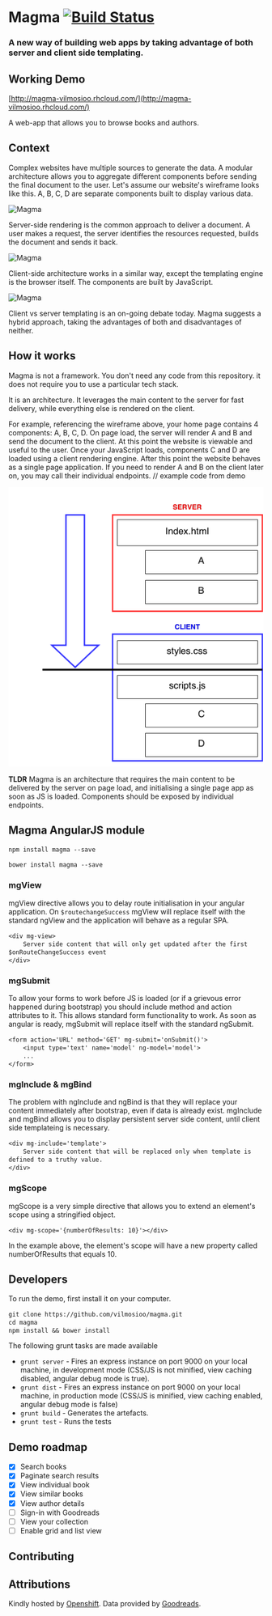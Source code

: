 # Magma [![Build Status](https://travis-ci.org/vilmosioo/magma.svg?branch=master)](https://travis-ci.org/vilmosioo/magma)

### A new way of building web apps by taking advantage of both server and client side templating.

## Working Demo

[http://magma-vilmosioo.rhcloud.com/](http://magma-vilmosioo.rhcloud.com/)

A web-app that allows you to browse books and authors.

## Context

Complex websites have multiple sources to generate the data. A modular architecture allows you to aggregate different components before sending the final document to the user. Let's assume our website's wireframe looks like this. A, B, C, D are separate components built to display various data.

![Magma](docs/index.png)

Server-side rendering is the common approach to deliver a document. A user makes a request, the server identifies the resources requested, builds the document and sends it back.

![Magma](docs/server.png)

Client-side architecture works in a similar way, except the templating engine is the browser itself. The components are built by JavaScript.

![Magma](docs/client.png)

Client vs server templating is an on-going debate today. Magma suggests a hybrid approach, taking the advantages of both and disadvantages of neither.

## How it works

Magma is not a framework. You don't need any code from this repository. it does not require you to use a particular tech stack.

It is an architecture. It leverages the main content to the server for fast delivery, while everything else is rendered on the client.

For example, referencing the wireframe above, your home page contains 4 components: A, B, C, D. On page load, the server will render A and B and send the document to the client. At this point the website is viewable and useful to the user. Once your JavaScript loads, components C and D are loaded using a client rendering engine. After this point the website behaves as a single page application. If you need to render A and B on the client later on, you may call their individual endpoints.
// example code from demo

![Magma](docs/architecture.png)

**TLDR** Magma is an architecture that requires the main content to be delivered by the server on page load, and initialising a single page app as soon as JS is loaded. Components should be exposed by individual endpoints.

## Magma AngularJS module

```
npm install magma --save
```

```
bower install magma --save
```

### mgView

mgView directive allows you to delay route initialisation in your angular application. On `$routechangeSuccess` mgView will replace itself with the standard ngView and the application will behave as a regular SPA.

```
<div mg-view>
	Server side content that will only get updated after the first $onRouteChangeSuccess event
</div>
```

### mgSubmit

To allow your forms to work before JS is loaded (or if a grievous error happened during bootstrap) you should include method and action attributes to it. This allows standard form functionality to work. As soon as angular is ready, mgSubmit will replace itself with the standard ngSubmit.

```
<form action='URL' method='GET' mg-submit='onSubmit()'>
	<input type='text' name='model' ng-model='model'>
	...
</form>
```

### mgInclude & mgBind

The problem with ngInclude and ngBind is that they will replace your content immediately after bootstrap, even if data is already exist. mgInclude and mgBind allows you to display persistent server side content, until client side templateing is necessary.

```
<div mg-include='template'>
	Server side content that will be replaced only when template is defined to a truthy value.
</div>
```

### mgScope

mgScope is a very simple directive that allows you to extend an element's scope using a stringified object.

```
<div mg-scope='{numberOfResults: 10}'></div>
```

In the example above, the element's scope will have a new property called numberOfResults that equals 10.

## Developers

To run the demo, first install it on your computer.

```
git clone https://github.com/vilmosioo/magma.git
cd magma
npm install && bower install
```

The following grunt tasks are made available

 * `grunt server` - Fires an express instance on port 9000 on your local machine, in development mode (CSS/JS is not minified, view caching disabled, angular debug mode is true).
 * `grunt dist` - Fires an express instance on port 9000 on your local machine, in production mode (CSS/JS is minified, view caching enabled, angular debug mode is false)
 * `grunt build` - Generates the artefacts.
 * `grunt test` - Runs the tests

## Demo roadmap

 - [x] Search books
 - [x] Paginate search results
 - [x] View individual book
 - [x] View similar books
 - [x] View author details
 - [ ] Sign-in with Goodreads
 - [ ] View your collection
 - [ ] Enable grid and list view

## Contributing

## Attributions

Kindly hosted by [Openshift](https://www.openshift.com/).
Data provided by [Goodreads](https://www.goodreads.com/).